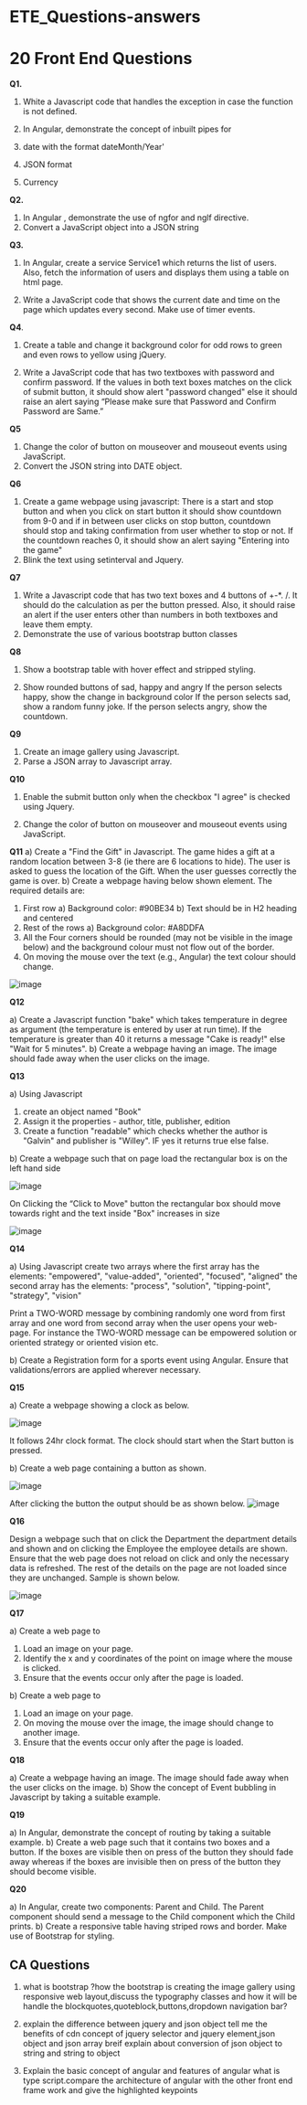 # ETE_Questions-answers
# 20 Front End Questions

**Q1.** 

1. White a Javascript code that handles the exception in case the function is not defined.
2. In Angular, demonstrate the concept of inbuilt pipes for

1. date with the format dateMonth/Year'
2. JSON format
3. Currency

**Q2.** 

1. In Angular , demonstrate the use of ngfor and nglf directive. 
2. Convert a JavaScript object into a JSON string

**Q3.**

1. In Angular, create a service Service1 which returns the list of users. Also, fetch the information of users and displays them using a table on html page.   

2. Write a JavaScript code that shows the current  date and time on the page which updates every second. Make use of timer events.

**Q4**.

1. Create a table and change it background color for odd rows to green and even rows to yellow using jQuery.

2. Write a JavaScript  code that has two textboxes with password and confirm password. If the values in both text boxes matches on the click of submit button, it should show alert "password changed" else it should raise an alert saying “Please make sure that Password and Confirm Password are Same.”

**Q5**

1. Change the color of button on mouseover and mouseout events using JavaScript.
2. Convert the JSON string into DATE object.

**Q6** 

1. Create a game webpage using javascript:
There is a start and stop button and when you click on start button it should show countdown from 9-0 and if in between user clicks on stop button, countdown should stop and taking confirmation from user whether to stop or not. If the countdown reaches 0, it should show an alert saying "Entering into the game"
2. Blink the text using setinterval and Jquery.

**Q7**

 1. Write a Javascript code that has two text boxes and 4 buttons of +-*. /. It should do the calculation as per the button pressed. Also, it should raise an alert if the user enters other than numbers in both textboxes and leave them empty.
2. Demonstrate the use of various bootstrap button classes

**Q8** 

1. Show a bootstrap table with hover effect and stripped styling. 

2. Show rounded buttons of sad, happy and angry
    If the person selects happy, show the change in background color
    If the person selects sad, show a random funny joke.
    If the person selects angry, show the countdown.

**Q9** 

1. Create an image gallery using Javascript.
2. Parse a JSON array to Javascript array.

**Q10** 

1. Enable the submit button only when the checkbox "I agree" is checked using Jquery. 

2. Change the color of button on mouseover and mouseout events using JavaScript.

**Q11**
a) Create a "Find the Gift" in Javascript. The game hides a gift at a random location between 3-8 (ie there are 6 locations to hide). The user is asked to guess the location of the Gift. When the user guesses correctly the game is over.
b) Create a webpage having below shown element. The required details are:

1. First row
a) Background color: #90BE34
b) Text should be in H2 heading and centered
2. Rest of the rows
a) Background color: #A8DDFA
3. All the Four corners should be rounded (may not be visible in the image below) and the background colour must not flow out of the border.
4. On moving the mouse over the text (e.g., Angular) the text colour should change.
    
![image](https://github.com/prokrishpatel/ETE_Questions-answers/assets/99180924/53a7a6cc-e942-4991-bc1d-c1393fa3d272)


  
**Q12** 

a) Create a Javascript function "bake" which takes temperature in degree as argument (the temperature is entered by user at run time). If the temperature is greater than 40 it returns a message "Cake is ready!" else "Wait for 5 minutes".
b) Create a webpage having an image. The image should fade away when the user clicks on the image.

**Q13** 

a) Using Javascript

1. create an object named "Book"
2. Assign it the properties - author, title, publisher, edition
3. Create a function "readable" which checks whether the author is "Galvin" and publisher is "Willey". IF yes it returns true else false.

b) Create a webpage such that on page load the rectangular box is on the left hand side

![image](https://github.com/prokrishpatel/ETE_Questions-answers/assets/99180924/98cbb5da-0800-4591-adee-a20f57cda279)


On Clicking the “Click to Move" button the rectangular box should move towards right and the text inside "Box" increases in size

![image](https://github.com/prokrishpatel/ETE_Questions-answers/assets/99180924/ad227306-0f8c-4375-b224-979bebdc2453)


**Q14** 

a) Using Javascript create two arrays where the first array has the elements:
"empowered", "value-added", "oriented", "focused", "aligned"
the second array has the elements:
"process", "solution", "tipping-point", "strategy", "vision"

Print a TWO-WORD message by combining randomly one word from first array and one word from second array when the user opens your web-page.
For instance the TWO-WORD message can be empowered solution or oriented strategy or oriented vision etc.

b) Create a Registration form for a sports event using Angular. Ensure that validations/errors are applied wherever necessary.

**Q15** 

a) Create a webpage showing a clock as below.

![image](https://github.com/prokrishpatel/ETE_Questions-answers/assets/99180924/309cf774-6a5b-48a1-a47f-88959ceb7dfc)


It follows 24hr clock format. The clock should start when the Start button is pressed. 

b) Create a web page containing a button as shown.

![image](https://github.com/prokrishpatel/ETE_Questions-answers/assets/99180924/be16b44f-4b54-462f-bb85-9aa9437bda2b)


After clicking the button the output should be as shown below.
![image](https://github.com/prokrishpatel/ETE_Questions-answers/assets/99180924/7d6e3aee-d734-4832-b275-bc002c9153c2)


**Q16** 

Design a webpage such that on click the Department the department details and shown and on clicking the Employee the employee details are shown. Ensure that the web page does not reload on click and only the necessary data is refreshed. The rest of the details on the page are not loaded since they are unchanged. Sample is shown below.

![image](https://github.com/prokrishpatel/ETE_Questions-answers/assets/99180924/a35f16d1-a932-42e2-82b0-172bac467f4d)


**Q17** 

a) Create a web page to

1. Load an image on your page.
2. Identify the x and y coordinates of the point on image where the mouse is clicked.
3. Ensure that the events occur only after the page is loaded.

b) Create a web page to

1. Load an image on your page.
2. On moving the mouse over the image, the image should change to another image.
3. Ensure that the events occur only after the page is loaded.

**Q18**

a) Create a webpage having an image. The image should fade away when the user clicks on the image.
b) Show the concept of Event bubbling in Javascript by taking a suitable example.

**Q19** 

a) In Angular, demonstrate the concept of routing by taking a suitable example.
b) Create a web page such that it contains two boxes and a button. If the boxes are visible then on press of the button they should fade away whereas if the boxes are invisible then on press of the button they should become visible.

**Q20** 

a) In Angular, create two components: Parent and Child. The Parent component should send a message to the Child component which the Child prints.
b) Create a responsive table having striped rows and border. Make use of Bootstrap for styling.

## CA Questions

1) what is bootstrap ?how the bootstrap is creating the image gallery using responsive web layout,discuss the typography classes and how it will be handle the blockquotes,quoteblock,buttons,dropdown navigation bar?
2) explain the difference between jquery and json object tell me the benefits of cdn
concept of jquery selector and jquery element,json object and json array
breif explain about conversion of json object to string and string to object

3) Explain the basic concept of angular and features of angular what is type script.compare the architecture of angular with the other front end frame work and give the highlighted keypoints
